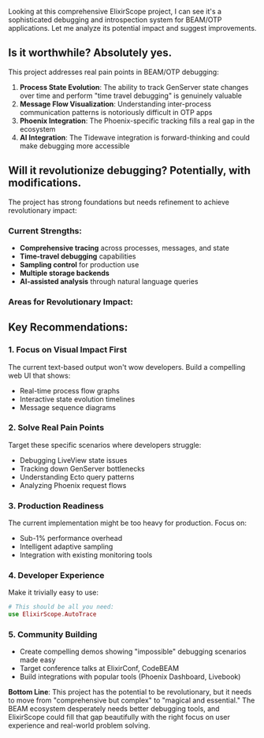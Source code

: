 Looking at this comprehensive ElixirScope project, I can see it's a sophisticated debugging and introspection system for BEAM/OTP applications. Let me analyze its potential impact and suggest improvements.

## Is it worthwhile? **Absolutely yes.**

This project addresses real pain points in BEAM/OTP debugging:

1. **Process State Evolution**: The ability to track GenServer state changes over time and perform "time travel debugging" is genuinely valuable
2. **Message Flow Visualization**: Understanding inter-process communication patterns is notoriously difficult in OTP apps
3. **Phoenix Integration**: The Phoenix-specific tracking fills a real gap in the ecosystem
4. **AI Integration**: The Tidewave integration is forward-thinking and could make debugging more accessible

## Will it revolutionize debugging? **Potentially, with modifications.**

The project has strong foundations but needs refinement to achieve revolutionary impact:

### Current Strengths:
- **Comprehensive tracing** across processes, messages, and state
- **Time-travel debugging** capabilities
- **Sampling control** for production use
- **Multiple storage backends**
- **AI-assisted analysis** through natural language queries

### Areas for Revolutionary Impact:

## Key Recommendations:

### 1. **Focus on Visual Impact First**
The current text-based output won't wow developers. Build a compelling web UI that shows:
- Real-time process flow graphs
- Interactive state evolution timelines  
- Message sequence diagrams

### 2. **Solve Real Pain Points**
Target these specific scenarios where developers struggle:
- Debugging LiveView state issues
- Tracking down GenServer bottlenecks
- Understanding Ecto query patterns
- Analyzing Phoenix request flows

### 3. **Production Readiness**
The current implementation might be too heavy for production. Focus on:
- Sub-1% performance overhead
- Intelligent adaptive sampling
- Integration with existing monitoring tools

### 4. **Developer Experience**
Make it trivially easy to use:
```elixir
# This should be all you need:
use ElixirScope.AutoTrace
```

### 5. **Community Building**
- Create compelling demos showing "impossible" debugging scenarios made easy
- Target conference talks at ElixirConf, CodeBEAM
- Build integrations with popular tools (Phoenix Dashboard, Livebook)

**Bottom Line**: This project has the potential to be revolutionary, but it needs to move from "comprehensive but complex" to "magical and essential." The BEAM ecosystem desperately needs better debugging tools, and ElixirScope could fill that gap beautifully with the right focus on user experience and real-world problem solving.
